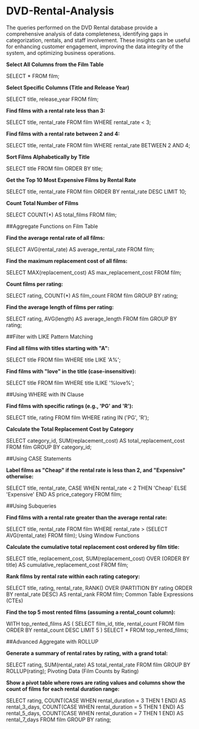 # DVD-Rental-Analysis 
The queries performed on the DVD Rental database provide a comprehensive analysis of data completeness, identifying gaps in categorization, rentals, and staff involvement. These insights can be useful for enhancing customer engagement, improving the data integrity of the system, and optimizing business operations.

**Select All Columns from the Film Table**

SELECT * FROM film;

**Select Specific Columns (Title and Release Year)**

SELECT title, release_year FROM film;

**Find films with a rental rate less than 3:**
 
SELECT title, rental_rate FROM film WHERE rental_rate < 3;

**Find films with a rental rate between 2 and 4:**
 
SELECT title, rental_rate FROM film WHERE rental_rate BETWEEN 2 AND 4;

**Sort Films Alphabetically by Title**

SELECT title FROM film ORDER BY title;

**Get the Top 10 Most Expensive Films by Rental Rate**

SELECT title, rental_rate FROM film ORDER BY rental_rate DESC LIMIT 10;

**Count Total Number of Films**

SELECT COUNT(*) AS total_films FROM film;

##Aggregate Functions on Film Table

**Find the average rental rate of all films:**
 
SELECT AVG(rental_rate) AS average_rental_rate FROM film;

**Find the maximum replacement cost of all films:**
 
  
SELECT MAX(replacement_cost) AS max_replacement_cost FROM film;

**Count films per rating:**
 
SELECT rating, COUNT(*) AS film_count FROM film GROUP BY rating;

**Find the average length of films per rating:**
 
  
SELECT rating, AVG(length) AS average_length FROM film GROUP BY rating;

##Filter with LIKE Pattern Matching

**Find all films with titles starting with "A":**
 
SELECT title FROM film WHERE title LIKE 'A%';

**Find films with "love" in the title (case-insensitive):**
 
SELECT title FROM film WHERE title ILIKE '%love%';

##Using WHERE with IN Clause

**Find films with specific ratings (e.g., 'PG' and 'R'):**
 
SELECT title, rating FROM film WHERE rating IN ('PG', 'R');

**Calculate the Total Replacement Cost by Category**

SELECT category_id, SUM(replacement_cost) AS total_replacement_cost
FROM film
GROUP BY category_id;

##Using CASE Statements

**Label films as "Cheap" if the rental rate is less than 2, and "Expensive" otherwise:**
 
SELECT title, rental_rate,
  CASE
    WHEN rental_rate < 2 THEN 'Cheap'
    ELSE 'Expensive'
  END AS price_category
FROM film;


##Using Subqueries

**Find films with a rental rate greater than the average rental rate:**
   
SELECT title, rental_rate
FROM film
WHERE rental_rate > (SELECT AVG(rental_rate) FROM film);
Using Window Functions

**Calculate the cumulative total replacement cost ordered by film title:**
  
SELECT title, replacement_cost,
  SUM(replacement_cost) OVER (ORDER BY title) AS cumulative_replacement_cost
FROM film;

**Rank films by rental rate within each rating category:**
 
SELECT title, rating, rental_rate,
  RANK() OVER (PARTITION BY rating ORDER BY rental_rate DESC) AS rental_rank
FROM film;
Common Table Expressions (CTEs)

**Find the top 5 most rented films (assuming a rental_count column):**
 
  
WITH top_rented_films AS (
  SELECT film_id, title, rental_count
  FROM film
  ORDER BY rental_count DESC
  LIMIT 5
)
SELECT * FROM top_rented_films;

##Advanced Aggregate with ROLLUP

**Generate a summary of rental rates by rating, with a grand total:**
 
  
SELECT rating, SUM(rental_rate) AS total_rental_rate
FROM film
GROUP BY ROLLUP(rating);
Pivoting Data (Film Counts by Rating)

**Show a pivot table where rows are rating values and columns show the count of films for each rental duration range:**
 
  
SELECT
  rating,
  COUNT(CASE WHEN rental_duration = 3 THEN 1 END) AS rental_3_days,
  COUNT(CASE WHEN rental_duration = 5 THEN 1 END) AS rental_5_days,
  COUNT(CASE WHEN rental_duration = 7 THEN 1 END) AS rental_7_days
FROM film
GROUP BY rating;
